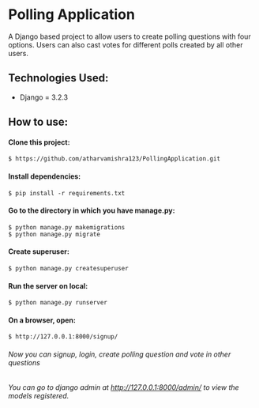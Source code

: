 # Polling Application
A Django based project to allow users to create polling questions with four options. Users can also cast votes for different polls created by all other users. 

## Technologies Used:
* Django = 3.2.3
  
## How to use:
  
#### Clone this project:
```
$ https://github.com/atharvamishra123/PollingApplication.git
``` 

#### Install dependencies:
```
$ pip install -r requirements.txt
```

#### Go to the directory in which you have manage.py:
```
$ python manage.py makemigrations
$ python manage.py migrate
```

#### Create superuser:
```
$ python manage.py createsuperuser
```

#### Run the server on local:
```
$ python manage.py runserver
```
 
#### On a browser, open:
```
$ http://127.0.0.1:8000/signup/
```

###### Now you can signup, login, create polling question and vote in other questions
###### You can go to django admin at http://127.0.0.1:8000/admin/ to view the models registered.
